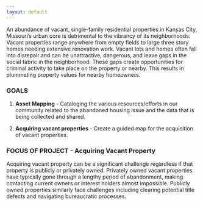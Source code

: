 ```yaml
---
layout: default
---
```


An abundance of vacant, single-family residential properties in Kansas City, Missouri’s urban core is detrimental to the vibrancy of its neighborhoods.
Vacant properties range anywhere from empty fields to large three story homes needing extensive renovation work.  Vacant lots and homes often fall into disrepair and can be unattractive, dangerous, and leave gaps in the social fabric in the neighborhood.  These gaps create opportunities for criminal activity to take place on the property or nearby.  This results in plummeting property values for nearby homeowners.


### GOALS


1. __Asset Mapping__ - Cataloging the various resources/efforts in our community related to the abandoned housing issue and the data that is being collected and shared. 

2. __Acquiring vacant properties__ - Create a guided map for the acquisition of vacant properties.  




### FOCUS OF PROJECT - Acquiring  Vacant Property


Acquiring vacant property can be a significant challenge regardless if that property is publicly or privately owned. Privately owned vacant properties have typically gone through a lengthy period of abandonment, making contacting current owners or interest holders almost impossible. Publicly owned properties similarly face challenges including clearing potential title defects and navigating bureaucratic processes.

